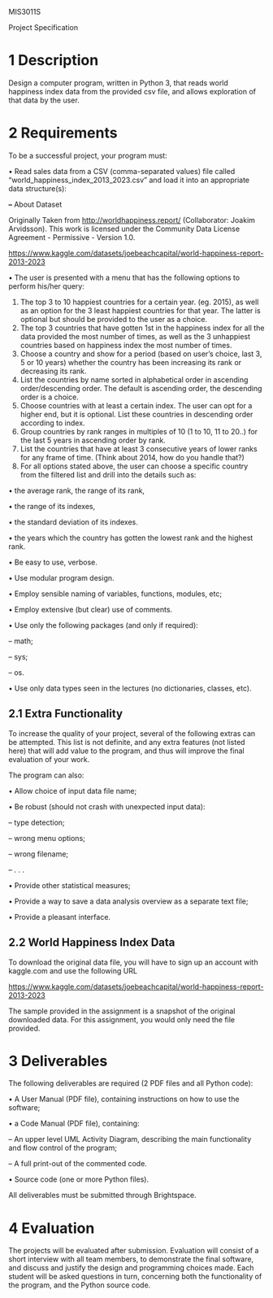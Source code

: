  

 

 

MIS3011S

Project Specification

 

 

# 1    Description

Design a computer program, written in Python 3, that reads world happiness index data from the provided csv file, and allows exploration of that data by the user.

 

# 2   Requirements

To be a successful project, your program must:

•  Read sales data from a CSV (comma-separated values) file called “world_happiness_index_2013_2023.csv” and load it into an appropriate data structure(s):

**–** About Dataset

Originally Taken from http://worldhappiness.report/ (Collaborator: Joakim Arvidsson). This work is licensed under the Community Data License Agreement - Permissive - Version 1.0. 

 

https://www.kaggle.com/datasets/joebeachcapital/world-happiness-report-2013-2023

 

•  The user is presented with a menu that has the following options to perform his/her query:

1. The top 3 to 10 happiest countries for a certain year. (eg. 2015), as well as an option for the 3 least happiest countries for that year. The latter is optional but should be provided to the user as a choice.
2. The top 3 countries that have gotten 1st in the happiness index for all the data provided the most number of times, as well as the 3 unhappiest countries based on happiness index the most number of times.
3. Choose a country and show for a period (based on user’s choice, last 3, 5 or 10 years) whether the country has been increasing its rank or decreasing its rank.
4. List the countries by name sorted in alphabetical order in ascending order/descending order. The default is ascending order, the descending order is a choice. 
5. Choose countries with at least a certain index. The user can opt for a higher end, but it is optional. List these countries in descending order according to index.
6. Group countries by rank ranges in multiples of 10 (1 to 10, 11 to 20..) for the last 5 years in ascending order by rank.
7. List the countries that have at least 3 consecutive years of lower ranks for any frame of time. (Think about 2014, how do you handle that?)
8. For all options stated above, the user can choose a specific country from the filtered list and drill into the details such as: 

•  the average rank, the range of its rank, 

•  the range of its indexes, 

•  the standard deviation of its indexes. 

•  the years which the country has gotten the lowest rank and the highest rank.

 

•  Be easy to use, verbose.

•  Use modular program design.

•  Employ sensible naming of variables, functions, modules, etc;

•  Employ extensive (but clear) use of comments.

•  Use only the following packages (and only if required):

–  math;

–  sys;

–  os.

•  Use only data types seen in the lectures (no dictionaries, classes, etc).

 

 

 

 

## 2.1     Extra Functionality

To increase the quality of your project, several of the following extras can be attempted. This list is not definite, and any extra features (not listed here) that will add value to the program, and thus will improve the final evaluation of your work.

The program can also:

•  Allow choice of input data file name;

•  Be robust (should not crash with unexpected input data):

–  type detection;

–  wrong menu options;

–  wrong filename;

–  . . .

•  Provide other statistical measures;

•  Provide a way to save a data analysis overview as a separate text file;

•  Provide a pleasant interface.

 

 

 

## 2.2     World Happiness Index Data

 

To download the original data file, you will have to sign up an account with kaggle.com and use the following URL

 

https://www.kaggle.com/datasets/joebeachcapital/world-happiness-report-2013-2023

 

The sample provided in the assignment is a snapshot of the original downloaded data. For this assignment, you would only need the file provided.

 

 

 

 

 

 

# 3   Deliverables

The following deliverables are required (2 PDF files and all Python code):

•  A User Manual (PDF file), containing instructions on how to use the software;

•  a Code Manual (PDF file), containing:

–  An upper level UML Activity Diagram, describing the main functionality and flow control of the program;

–  A full print-out of the commented code.

•  Source code (one or more Python files).

All deliverables must be submitted through Brightspace.

 

 

# 4   Evaluation

The projects will be evaluated after submission. Evaluation will consist of a short interview with all team members, to demonstrate the final software, and discuss and justify the design and programming choices made. Each student will be asked questions in turn, concerning both the functionality of the program, and the Python source code.